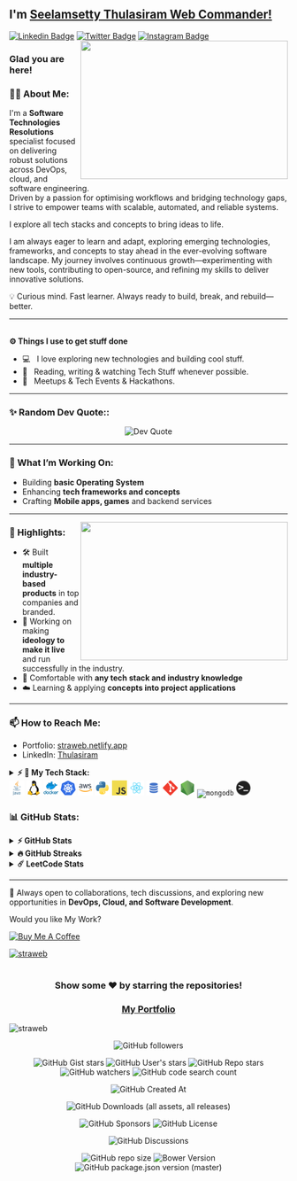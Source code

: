 
## I'm [<a href="https://StraWeb.github.io/">Seelamsetty Thulasiram Web Commander!</a>](https://github.com/StraWeb)

[![Linkedin Badge](https://img.shields.io/badge/-LinkedIn-0e76a8?style=flat-square&logo=Linkedin&logoColor=white)](https://www.linkedin.com/in/thualsiram.seelamsetty/)
[![Twitter Badge](https://img.shields.io/badge/-Twitter-00acee?style=flat-square&logo=Twitter&logoColor=white)](https://twitter.com/)
[![Instagram Badge](https://img.shields.io/badge/-Instagram-e4405f?style=flat-square&logo=Instagram&logoColor=white)](https://www.instagram.com//)
<img align="right" height="250" width="375" alt="" src="./me.jpeg" />


### Glad you are here!

### 👨‍💻 About Me:
I'm a **Software Technologies Resolutions** specialist focused on delivering robust solutions across DevOps, cloud, and software engineering.  
Driven by a passion for optimising workflows and bridging technology gaps, I strive to empower teams with scalable, automated, and reliable systems.

I explore all tech stacks and concepts to bring ideas to life.

I am always eager to learn and adapt, exploring emerging technologies, frameworks, and concepts to stay ahead in the ever-evolving software landscape. My journey involves continuous growth—experimenting with new tools, contributing to open-source, and refining my skills to deliver innovative solutions.


💡 Curious mind. Fast learner. Always ready to build, break, and rebuild—better.


<hr>
<!-- <details> -->
  <br />
  <summary><b>⚙️ Things I use to get stuff done</b></summary>
  	<ul>
  	    <li> 💻 &nbsp; I love exploring new technologies and building cool stuff.</li>
        <li> 📰 &nbsp; Reading, writing & watching Tech Stuff whenever possible.</li>
        <li> 🍕 &nbsp; Meetups & Tech Events & Hackathons.</li>
	</ul>
<!-- </details> -->

<hr>
<h3 align="left">✨ Random Dev Quote::</h3>
<p align="center">
  <img src="https://quotes-github-readme.vercel.app/api?type=horizontal&theme=dark" alt="Dev Quote" />
</p>
<hr>

### 🚀 What I’m Working On:
- Building **basic Operating System**
- Enhancing **tech frameworks and concepts**
- Crafting **Mobile apps, games** and backend services


<hr>

<img align="right" height="250" width="375" alt="" src="./coder.gif" />

### 📌 Highlights:
- 🛠 Built **multiple industry-based products** in top companies and branded.
- 🚀 Working on making **ideology to make it live** and run successfully in the industry.
- 🐧 Comfortable with **any tech stack and industry knowledge**
- ☁️ Learning & applying **concepts into project applications**

<hr>

### 📫 How to Reach Me:
- Portfolio: [straweb.netlify.app](https://straweb.netlify.app/)
- LinkedIn: [Thulasiram](https://www.linkedin.com/in/thulasiram-seelamsetty/)


<details>
  <summary><b>⚡ 💼 My Tech Stack:</b></summary>
</details>
<code><img height="27" src="https://raw.githubusercontent.com/github/explore/master/topics/java/java.png" alt="Java"></code>
<code><img height="27" src="https://raw.githubusercontent.com/github/explore/master/topics/linux/linux.png" alt="Linux"></code>
<code><img height="27" src="https://raw.githubusercontent.com/github/explore/master/topics/docker/docker.png" alt="Docker"></code>
<code><img height="27" src="https://raw.githubusercontent.com/github/explore/master/topics/kubernetes/kubernetes.png" alt="Kubernetes"></code>
<code><img height="27" src="https://raw.githubusercontent.com/github/explore/master/topics/aws/aws.png" alt="AWS"></code>
<code><img height="27" src="https://raw.githubusercontent.com/github/explore/master/topics/python/python.png" alt="Python"></code>
<code><img height="27" src="https://raw.githubusercontent.com/github/explore/master/topics/javascript/javascript.png" alt="JavaScript"></code>
<code><img height="27" src="https://raw.githubusercontent.com/github/explore/master/topics/react/react.png" alt="React"></code>
<code><img height="27" src="https://raw.githubusercontent.com/github/explore/master/topics/sql/sql.png" alt="SQL"></code>
<code><img height="27" src="https://raw.githubusercontent.com/github/explore/master/topics/git/git.png" alt="Git"></code>
<code><img height="27" src="https://raw.githubusercontent.com/github/explore/80688e429a7d4ef2fca1e82350fe8e3517d3494d/topics/nodejs/nodejs.png" alt="nodejs"></code>
<code><img height="27" src="https://encrypted-tbn0.gstatic.com/images?q=tbn%3AANd9GcSTTzPAw-55ssm1Im594xYZ9eRQu2JylrkYLg&usqp=CAU" alt="mongodb"></code>
<code><img height="27" src="https://raw.githubusercontent.com/github/explore/80688e429a7d4ef2fca1e82350fe8e3517d3494d/topics/terminal/terminal.png" alt="terminal"></code>



### 📊 GitHub Stats:
<details>
  <summary><b>⚡ GitHub Stats</b></summary>
  <br />
  <img height="180em" src="https://github-readme-stats.vercel.app/api?username=straweb&show_icons=true&hide_border=true&&count_private=true&include_all_commits=true" />
  <img height="180em" src="https://github-readme-stats.vercel.app/api/top-langs/?username=straweb&show_icons=true&hide_border=true&layout=compact&langs_count=8"/>
</details>

<details>
  <summary><b>🔥 GitHub Streaks</b></summary>
  <br />
  <img height="180em" src="https://github-readme-streak-stats.herokuapp.com/?user=straweb&hide_border=true" />

[![Github Activity Graph](https://github-readme-activity-graph.vercel.app/graph?username=straweb&theme=github-dark)](https://github.com/im-ukr)
</details>

<details>
  <summary><b>☄️ LeetCode Stats</b></summary>
  <br />
   <p align="center"><img align="center" src="https://leetcard.jacoblin.cool/straweb?theme=wtf&font=Coda%20Caption&ext=heatmap" /></p>
</details>

---

💬 Always open to collaborations, tech discussions, and exploring new opportunities in **DevOps, Cloud, and Software Development**.


Would you like My Work?

<a href="https://www.buymeacoffee.com/straweb" target="_blank"><img src="https://cdn.buymeacoffee.com/buttons/v2/default-yellow.png" alt="Buy Me A Coffee" height="60px" width="217px" ></a>

<p align="left"> <a href="https://github.com/ryo-ma/github-profile-trophy"><img src="https://github-profile-trophy.vercel.app/?username=straweb" alt="straweb" /></a> </p>


<div align="center">

</div>

#

<div align="center">

### Show some <span alt="love">❤️</span> by starring the repositories!

### <a href="https://straweb.netlify.app/">My Portfolio</a>

<p align="left"> <img src="https://komarev.com/ghpvc/?username=straweb&label=Profile%20views&color=0e75b6&style=flat" alt="straweb" /> </p>

![GitHub followers](https://img.shields.io/github/followers/:straweb)
<!-- ![GitHub forks](https://img.shields.io/github/forks/:straweb/:straweb) -->
![GitHub Gist stars](https://img.shields.io/github/gist/stars/:gistId)
![GitHub User's stars](https://img.shields.io/github/stars/:straweb)
![GitHub Repo stars](https://img.shields.io/github/stars/:straweb/:straweb)
![GitHub watchers](https://img.shields.io/github/watchers/:straweb/:straweb)
![GitHub code search count](https://img.shields.io/github/search)
<!-- ![GitHub language count](https://img.shields.io/github/languages/count/:straweb/:straweb) -->
<!-- ![GitHub contributors](https://img.shields.io/github/:metric/:straweb/:straweb) -->
![GitHub Created At](https://img.shields.io/github/created-at/:straweb/:straweb)
<!-- ![Chocolatey Downloads](https://img.shields.io/chocolatey/dt/:packageName) -->
<!-- ![Chrome Web Store Users](https://img.shields.io/chrome-web-store/users/:storeId) -->
![GitHub Downloads (all assets, all releases)](https://img.shields.io/github/downloads/:straweb/:straweb/total)
<!-- ![NPM Downloads by package author](https://img.shields.io/npm-stat/:interval/:author) -->
<!-- ![NPM Downloads](https://img.shields.io/npm/:interval/:packageName) -->
<!-- ![NuGet Downloads](https://img.shields.io/nuget/dt/:packageName) -->
![GitHub Sponsors](https://img.shields.io/github/sponsors/:straweb)
![GitHub License](https://img.shields.io/github/license/:straweb/:straweb)
<!-- ![GitHub deployments](https://img.shields.io/github/deployments/:straweb/:straweb/:environment) -->
![GitHub Discussions](https://img.shields.io/github/discussions/:straweb/:straweb)
<!-- ![GitHub package.json prod dependency version](https://img.shields.io/github/package-json/dependency-version/:straweb/:straweb/:straweb) -->
<!-- ![Node Current](https://img.shields.io/node/v/:packageName) -->
<!-- ![Node Current (with tag)](https://img.shields.io/node/v/:packageName/:tag) -->
<!-- ![NPM (prod) Dependency Version](https://img.shields.io/npm/dependency-version/:packageName/:dependency) -->
![GitHub repo size](https://img.shields.io/github/repo-size/:straweb/:straweb)
![Bower Version](https://img.shields.io/bower/v/:packageName)
![GitHub package.json version (master)](https://img.shields.io/github/package-json/v/:straweb/:straweb/:master)
<!-- ![NPM Version](https://img.shields.io/npm/v/:packageName) -->

<!--
**straweb/straweb** is a ✨ _special_ ✨ repository because its `README.md` (this file) appears on your GitHub profile.

Here are some ideas to get you started:

- 🔭 I’m currently working on ...
- 🌱 I’m currently learning ...
- 👯 I’m looking to collaborate on ...
- 🤔 I’m looking for help with ...
- 💬 Ask me about ...
- 📫 How to reach me: ...
- 😄 Pronouns: ...
- ⚡ Fun fact: ...
-->
